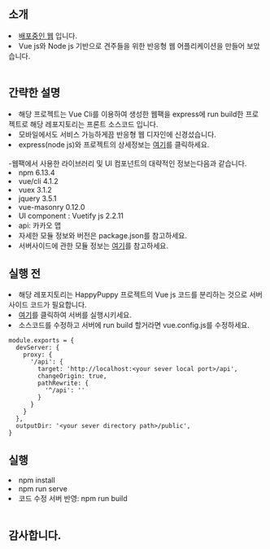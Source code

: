 <h2>소개</h2>
<li><a href="http://54.180.93.116/">배포중인 웹</a> 입니다.</li>
<li>Vue js와 Node js 기반으로 견주들을 위한 반응형 웹 어플리케이션을 만들어 보았습니다.</li><br>

<h2>간략한 설명</h2>
<li>해당 프로젝트는 Vue Cli를 이용하여 생성한 웹팩을 express에 run build한 프로젝트로 해당 레포지토리는 프론트 소스코드 입니다.</li>
<li>모바일에서도 서비스 가능하게끔 반응형 웹 디자인에 신경섰습니다.</li>
<li>express(node js)와 프로젝트의 상세정보는 <a href="https://github.com/SangkyuGoodboyYesDoitsgoi/HappyPuppy">여기</a>를 클릭하세요.</li>
<br>
-웹팩에서 사용한 라이브러리 및 UI 컴포넌트의 대략적인 정보는다음과 같습니다.<br>
<li>npm 6.13.4</li>
<li>vue/cli 4.1.2</li>
<li>vuex 3.1.2</li>
<li>jquery 3.5.1</li>
<li>vue-masonry 0.12.0</li>
<li>UI component : Vuetify js 2.2.11</li>
<li>api: 카카오 맵</li>
<li>자세한 모듈 정보와 버전은 package.json를 참고하세요.</li>
<li>서버사이드에 관한 모듈 정보는 <a href="https://github.com/SangkyuGoodboyYesDoitsgoi/HappyPuppy/blob/master/package.json">여기</a>를 참고하세요.</li>

<h2>실행 전</h2>
<li>해당 레포지토리는 HappyPuppy 프로젝트의 Vue js 코드를 분리하는 것으로 서버사이드 코드가 필요합니다.</li>
<li><a href="https://github.com/SangkyuGoodboyYesDoitsgoi/HappyPuppy">여기</a>를 클릭하여 서버를 실행시키세요.</li>
<li>소스코드를 수정하고 서버에 run build 할거라면 vue.config.js를 수정하세요.</li>

    module.exports = { 
      devServer: { 
        proxy: { 
          '/api': { 
            target: 'http://localhost:<your sever local port>/api',
            changeOrigin: true, 
            pathRewrite: { 
              '^/api': ''
            } 
          } 
        } 
      },
      outputDir: '<your sever directory path>/public',
    }
      

<h2>실행</h2>
<li>npm install</li>
<li>npm run serve</li>
<li>코드 수정 서버 반영: npm run build</li>

<br>
<h2>감사합니다.</h2>
